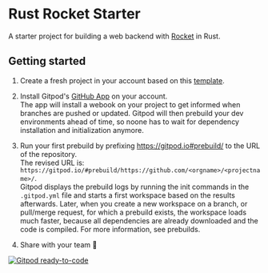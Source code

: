# Rust Rocket Starter

A starter project for building a web backend with [Rocket](https://rocket.rs/v0.4/guide/getting-started/) in Rust.

## Getting started

1. Create a fresh project in your account based on this [template](https://github.com/gitpod-io/rust-rocket-starter/generate).

1. Install Gitpod's [GitHub App](https://github.com/apps/gitpod-io/installations/new) on your account.<br/>
   The app will install a webook on your project to get informed when branches are pushed or updated. Gitpod will then prebuild your dev environments ahead of time, so noone has to wait for dependency installation and initialization anymore.

1. Run your first prebuild by prefixing https://gitpod.io#prebuild/ to the URL of the repository.<br/>
   The revised URL is: `https://gitpod.io/#prebuild/https://github.com/<orgname>/<projectname>/`.<br/>
   Gitpod displays the prebuild logs by running the init commands in the `.gitpod.yml` file and starts a first workspace based on the results afterwards. Later, when you create a new workspace on a branch, or pull/merge request, for which a prebuild exists, the workspace loads much faster, because all dependencies are already downloaded and the code is compiled. For more information, see prebuilds.

1. Share with your team 🚀

[![Gitpod ready-to-code](https://gitpod.io/button/open-in-gitpod.svg)](https://gitpod.io/from-referrer/)
